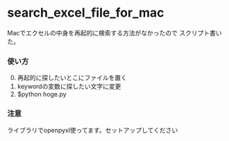 # search_excel_file_for_mac
Macでエクセルの中身を再起的に検索する方法がなかったので
スクリプト書いた。

### 使い方
0. 再起的に探したいとこにファイルを置く
1. keywordの変数に探したい文字に変更
2. $python hoge.py

### 注意
ライブラリでopenpyxl使ってます。セットアップしてください
